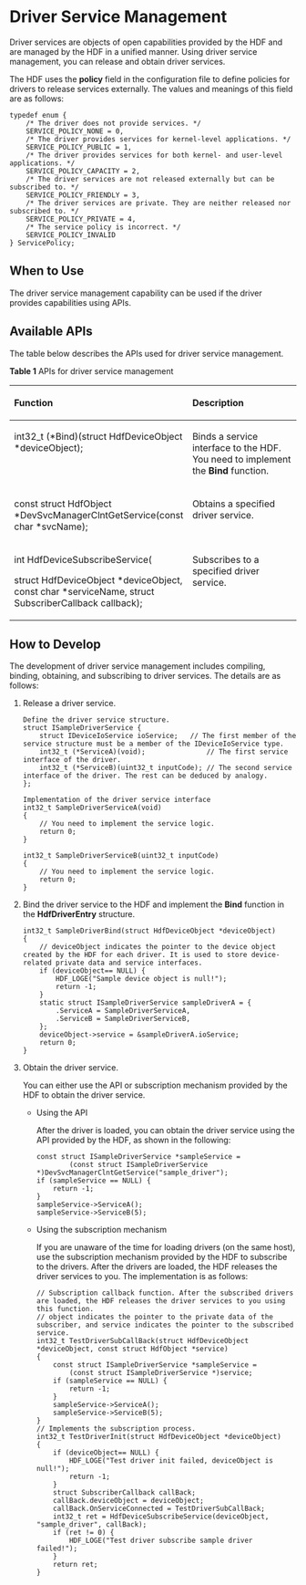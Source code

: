 # Driver Service Management<a name="EN-US_TOPIC_0000001052777057"></a>

Driver services are objects of open capabilities provided by the HDF and are managed by the HDF in a unified manner. Using driver service management, you can release and obtain driver services.

The HDF uses the  **policy**  field in the configuration file to define policies for drivers to release services externally. The values and meanings of this field are as follows:

```
typedef enum {
    /* The driver does not provide services. */
    SERVICE_POLICY_NONE = 0,
    /* The driver provides services for kernel-level applications. */
    SERVICE_POLICY_PUBLIC = 1,
    /* The driver provides services for both kernel- and user-level applications. */
    SERVICE_POLICY_CAPACITY = 2,
    /* The driver services are not released externally but can be subscribed to. */
    SERVICE_POLICY_FRIENDLY = 3,
    /* The driver services are private. They are neither released nor subscribed to. */
    SERVICE_POLICY_PRIVATE = 4,
    /* The service policy is incorrect. */
    SERVICE_POLICY_INVALID
} ServicePolicy;
```

## When to Use<a name="section14244270117"></a>

The driver service management capability can be used if the driver provides capabilities using APIs.

## Available APIs<a name="section1432412561722"></a>

The table below describes the APIs used for driver service management.

**Table  1**  APIs for driver service management

<a name="table82191668111"></a>
<table><thead align="left"><tr id="row132193618114"><th class="cellrowborder" valign="top" width="53.269999999999996%" id="mcps1.2.3.1.1"><p id="p18219061815"><a name="p18219061815"></a><a name="p18219061815"></a><strong id="b12478202911367"><a name="b12478202911367"></a><a name="b12478202911367"></a>Function</strong></p>
</th>
<th class="cellrowborder" valign="top" width="46.73%" id="mcps1.2.3.1.2"><p id="p22191466118"><a name="p22191466118"></a><a name="p22191466118"></a><strong id="b134538148443950"><a name="b134538148443950"></a><a name="b134538148443950"></a>Description</strong></p>
</th>
</tr>
</thead>
<tbody><tr id="row72198616119"><td class="cellrowborder" valign="top" width="53.269999999999996%" headers="mcps1.2.3.1.1 "><p id="p1894101717213"><a name="p1894101717213"></a><a name="p1894101717213"></a>int32_t (*Bind)(struct HdfDeviceObject *deviceObject);</p>
</td>
<td class="cellrowborder" valign="top" width="46.73%" headers="mcps1.2.3.1.2 "><p id="p15219864113"><a name="p15219864113"></a><a name="p15219864113"></a>Binds a service interface to the HDF. You need to implement the <strong id="b876584084419"><a name="b876584084419"></a><a name="b876584084419"></a>Bind</strong> function.</p>
</td>
</tr>
<tr id="row1821946716"><td class="cellrowborder" valign="top" width="53.269999999999996%" headers="mcps1.2.3.1.1 "><p id="p122191462017"><a name="p122191462017"></a><a name="p122191462017"></a>const struct HdfObject *DevSvcManagerClntGetService(const char *svcName);</p>
</td>
<td class="cellrowborder" valign="top" width="46.73%" headers="mcps1.2.3.1.2 "><p id="p92191766118"><a name="p92191766118"></a><a name="p92191766118"></a>Obtains a specified driver service.</p>
</td>
</tr>
<tr id="row630114414319"><td class="cellrowborder" valign="top" width="53.269999999999996%" headers="mcps1.2.3.1.1 "><p id="p340513438313"><a name="p340513438313"></a><a name="p340513438313"></a>int HdfDeviceSubscribeService(</p>
<p id="p1940512431634"><a name="p1940512431634"></a><a name="p1940512431634"></a>struct HdfDeviceObject *deviceObject, const char *serviceName, struct SubscriberCallback callback);</p>
</td>
<td class="cellrowborder" valign="top" width="46.73%" headers="mcps1.2.3.1.2 "><p id="p230154120317"><a name="p230154120317"></a><a name="p230154120317"></a>Subscribes to a specified driver service.</p>
</td>
</tr>
</tbody>
</table>

## How to Develop<a name="section393515164416"></a>

The development of driver service management includes compiling, binding, obtaining, and subscribing to driver services. The details are as follows:

1.  Release a driver service.

    ```
    Define the driver service structure.
    struct ISampleDriverService {
        struct IDeviceIoService ioService;   // The first member of the service structure must be a member of the IDeviceIoService type.
        int32_t (*ServiceA)(void);               // The first service interface of the driver.
        int32_t (*ServiceB)(uint32_t inputCode); // The second service interface of the driver. The rest can be deduced by analogy.
    };
    
    Implementation of the driver service interface
    int32_t SampleDriverServiceA(void)
    {
        // You need to implement the service logic.
        return 0;
    }
    
    int32_t SampleDriverServiceB(uint32_t inputCode)
    {
        // You need to implement the service logic.
        return 0;
    }
    ```

2.  Bind the driver service to the HDF and implement the  **Bind**  function in the  **HdfDriverEntry**  structure.

    ```
    int32_t SampleDriverBind(struct HdfDeviceObject *deviceObject)
    {
        // deviceObject indicates the pointer to the device object created by the HDF for each driver. It is used to store device-related private data and service interfaces.
        if (deviceObject== NULL) {
            HDF_LOGE("Sample device object is null!");
            return -1;
        }
        static struct ISampleDriverService sampleDriverA = {
            .ServiceA = SampleDriverServiceA,
            .ServiceB = SampleDriverServiceB,
        };
        deviceObject->service = &sampleDriverA.ioService;
        return 0;
    }
    ```

3.  Obtain the driver service.

    You can either use the API or subscription mechanism provided by the HDF to obtain the driver service.

    -   Using the API

        After the driver is loaded, you can obtain the driver service using the API provided by the HDF, as shown in the following:

        ```
        const struct ISampleDriverService *sampleService =
                (const struct ISampleDriverService *)DevSvcManagerClntGetService("sample_driver");
        if (sampleService == NULL) {
            return -1;
        }
        sampleService->ServiceA();
        sampleService->ServiceB(5);
        ```

    -   Using the subscription mechanism

        If you are unaware of the time for loading drivers \(on the same host\), use the subscription mechanism provided by the HDF to subscribe to the drivers. After the drivers are loaded, the HDF releases the driver services to you. The implementation is as follows:

        ```
        // Subscription callback function. After the subscribed drivers are loaded, the HDF releases the driver services to you using this function.
        // object indicates the pointer to the private data of the subscriber, and service indicates the pointer to the subscribed service.
        int32_t TestDriverSubCallBack(struct HdfDeviceObject *deviceObject, const struct HdfObject *service)
        {
            const struct ISampleDriverService *sampleService =
                (const struct ISampleDriverService *)service;
            if (sampleService == NULL) {
                return -1;
            }
            sampleService->ServiceA();
            sampleService->ServiceB(5);
        }
        // Implements the subscription process.
        int32_t TestDriverInit(struct HdfDeviceObject *deviceObject)
        {
            if (deviceObject== NULL) {
                HDF_LOGE("Test driver init failed, deviceObject is null!");
                return -1;
            }
            struct SubscriberCallback callBack;
            callBack.deviceObject = deviceObject;
            callBack.OnServiceConnected = TestDriverSubCallBack;
            int32_t ret = HdfDeviceSubscribeService(deviceObject, "sample_driver", callBack);
            if (ret != 0) {
                HDF_LOGE("Test driver subscribe sample driver failed!");
            }
            return ret;
        }
        ```



